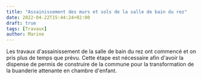 ```yaml
---
title: "Assainissement des murs et sols de la salle de bain du rez"
date: 2022-04-22T15:44:24+02:00
draft: true
tags: [Travaux]
author: Marine
---
```

Les travaux d'assainissement de la salle de bain du rez ont commencé et on pris plus de temps que prévu. Cette étape est nécessaire afin d'avoir la dispense de permis de construire de la commune pour la transformation de la buanderie attenante en chambre d'enfant.
